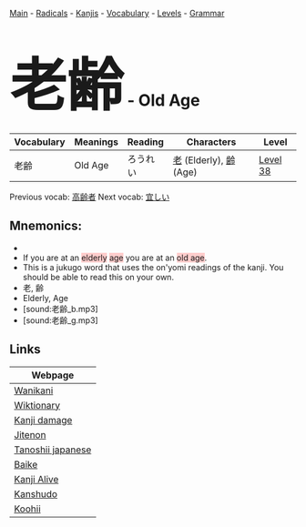 <style> bigfont {font-size: 100px}</style>
[Main](../README.md) -
[Radicals](../radicals.md) -
[Kanjis](../kanjis.md) -
[Vocabulary](../vocabulary.md) -
[Levels](../levels.md) -
[Grammar](../grammar.md)
# <bigfont> 老齢</bigfont> - Old Age 

| Vocabulary | Meanings | Reading | Characters | Level |
| --- | --- | --- | --- | --- |
| 老齢 | Old Age | ろうれい |  [老](../kanjis/老.md) (Elderly), [齢](../kanjis/齢.md) (Age) | [Level 38](../levels/wk_level38.md) |

Previous vocab: [高齢者](高齢者.md) Next vocab: [宜しい](宜しい.md) 

## Mnemonics:

* 
* If you are at an <span style="background-color:#ffcccb"> elderly</span> <span style="background-color:#ffcccb"> age</span> you are at an <span style="background-color:#ffcccb"> old age</span>.
* This is a jukugo word that uses the on'yomi readings of the kanji. You should be able to read this on your own.
* 老, 齢
* Elderly, Age
* [sound:老齢_b.mp3]
* [sound:老齢_g.mp3]


## Links 

| Webpage |
| --- |
| [Wanikani          ](https://www.wanikani.com/kanji/老齢) |
| [Wiktionary        ](https://en.wiktionary.org/wiki/老齢) |
| [Kanji damage      ](http://www.kanjidamage.com/kanji/search?utf8=✓&q=老齢) |
| [Jitenon           ](https://jitenon.com/kanji/老齢) |
| [Tanoshii japanese ](https://www.tanoshiijapanese.com/dictionary/kanji.cfm?k=老齢) |
| [Baike             ](https://baike.baidu.com/item/老齢) |
| [Kanji Alive       ](https://app.kanjialive.com/老齢) |
| [Kanshudo          ](https://www.kanshudo.com/searchmn?q=老齢) |
| [Koohii            ](https://kanji.koohii.com/study/kanji/老齢) |
